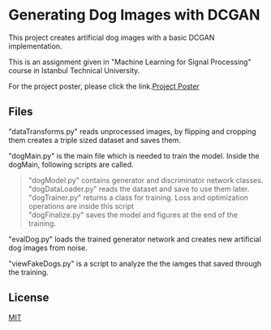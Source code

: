 # Generating Dog Images with DCGAN

This project creates artificial dog images with a basic DCGAN implementation. 

This is an assignment given in "Machine Learning for Signal Processing" course in Istanbul Technical University.

For the project poster, please click the link.[Project Poster](https://drive.google.com/file/d/1BAShBYltUju58INan_qC0KAKaGFFlwgx/view?usp=sharing)

## Files
"dataTransforms.py" reads unprocessed images, by flipping and cropping them creates a triple sized dataset and saves them. 

"dogMain.py" is the main file which is needed to train the model. Inside the dogMain, following scripts are called.<br />
  > "dogModel.py" contains generator and discriminator network classes.<br />
  > "dogDataLoader.py" reads the dataset and save to use them later.<br />
  > "dogTrainer.py" returns a class for training. Loss and optimization operations are inside this script<br />
  > "dogFinalize.py" saves the model and figures at the end of the training.<br />
  
"evalDog.py" loads the trained generator network and creates new artificial dog images from noise.

"viewFakeDogs.py" is a script to analyze the the iamges that saved through the training.

## License
[MIT](https://choosealicense.com/licenses/mit/)
